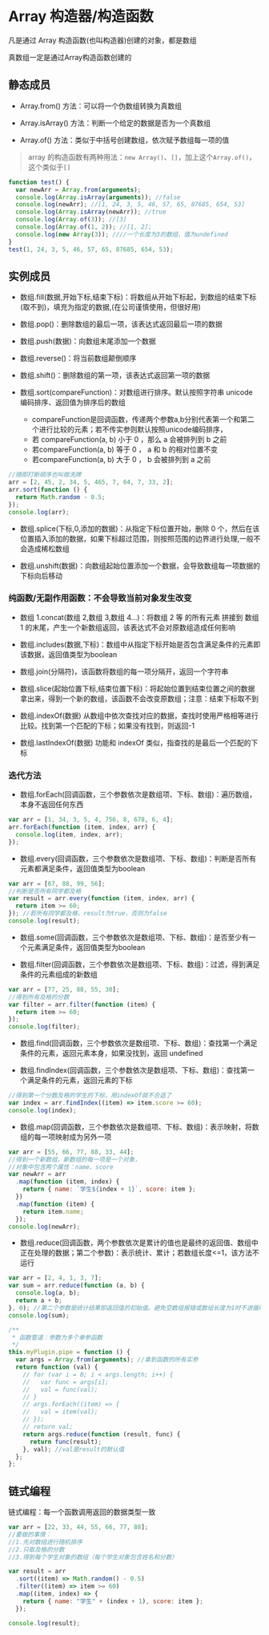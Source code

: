# Array 构造器/构造函数

凡是通过 Array 构造函数(也叫构造器)创建的对象，都是数组

真数组一定是通过Array构造函数创建的

## 静态成员

- Array.from() 方法：可以将一个伪数组转换为真数组

- Array.isArray() 方法：判断一个给定的数据是否为一个真数组

- Array.of() 方法：类似于中括号创建数组，依次赋予数组每一项的值

> array 的构造函数有两种用法：```new Array()```、```[]```，加上这个```Array.of()```，这个类似于```[]```

```js
function test() {
  var newArr = Array.from(arguments);
  console.log(Array.isArray(arguments)); //false
  console.log(newArr); //[1, 24, 3, 5, 46, 57, 65, 87685, 654, 53]
  console.log(Array.isArray(newArr)); //true
  console.log(Array.of(3)); //[3]
  console.log(Array.of(1, 2)); //[1, 2];
  console.log(new Array(3)); ////一个长度为3的数组，值为undefined
}
test(1, 24, 3, 5, 46, 57, 65, 87685, 654, 53);
```

## 实例成员

- 数组.fill(数据,开始下标,结束下标)：将数组从开始下标起，到数组的结束下标(取不到)，填充为指定的数据,(在公司谨慎使用，但很好用)

- 数组.pop()：删除数组的最后一项，该表达式返回最后一项的数据

- 数组.push(数据)：向数组末尾添加一个数据

- 数组.reverse()：将当前数组颠倒顺序

- 数组.shift()：删除数组的第一项，该表达式返回第一项的数据

- 数组.sort(compareFunction)：对数组进行排序。默认按照字符串 unicode 编码排序、返回值为排序后的数组
  - compareFunction是回调函数，传递两个参数a,b分别代表第一个和第二个进行比较的元素；若不传实参则默认按照unicode编码排序，
  - 若 compareFunction(a, b) 小于 0 ，那么 a 会被排列到 b 之前
  - 若compareFunction(a, b) 等于 0 ， a 和 b 的相对位置不变
  - 若compareFunction(a, b) 大于 0 ， b 会被排列到 a 之前
```js
//随即打断顺序也叫做洗牌
arr = [2, 45, 2, 34, 5, 465, 7, 64, 7, 33, 2];
arr.sort(function () {
  return Math.random - 0.5;
});
console.log(arr);
```

- 数组.splice(下标,0,添加的数据)：从指定下标位置开始，删除 0 个，然后在该位置插入添加的数据，如果下标超过范围，则按照范围的边界进行处理,一般不会造成稀松数组

- 数组.unshift(数据)：向数组起始位置添加一个数据，会导致数组每一项数据的下标向后移动

### 纯函数/无副作用函数：不会导致当前对象发生改变

- 数组 1.concat(数组 2,数组 3,数组 4...)：将数组 2 等 的所有元素 拼接到 数组 1 的末尾，产生一个新数组返回，该表达式不会对原数组造成任何影响

- 数组.includes(数据,下标)：数组中从指定下标开始是否包含满足条件的元素即该数据，返回值类型为boolean

- 数组.join(分隔符)，该函数将数组的每一项分隔开，返回一个字符串

- 数组.slice(起始位置下标,结束位置下标)：将起始位置到结束位置之间的数据拿出来，得到一个新的数组，该函数不会改变原数组；注意：结束下标取不到

- 数组.indexOf(数据) 从数组中依次查找对应的数据，查找时使用严格相等进行比较。找到第一个匹配的下标；如果没有找到，则返回-1

- 数组.lastIndexOf(数据) 功能和 indexOf 类似，指查找的是最后一个匹配的下标

### 迭代方法

- 数组.forEach(回调函数，三个参数依次是数组项、下标、数组)：遍历数组，本身不返回任何东西
```js
var arr = [1, 34, 3, 5, 4, 756, 8, 678, 6, 4];
arr.forEach(function (item, index, arr) {
  console.log(item, index, arr);
});
```
- 数组.every(回调函数，三个参数依次是数组项、下标、数组)：判断是否所有元素都满足条件，返回值类型为boolean
```js
var arr = [67, 88, 99, 56];
//判断是否所有同学都及格
var result = arr.every(function (item, index, arr) {
  return item >= 60;
}); //若所有同学都及格，result为true，否则为false
console.log(result);
```
- 数组.some(回调函数，三个参数依次是数组项、下标、数组)：是否至少有一个元素满足条件，返回值类型为boolean

- 数组.filter(回调函数，三个参数依次是数组项、下标、数组)：过滤，得到满足条件的元素组成的新数组
```js
var arr = [77, 25, 88, 55, 30];
//得到所有及格的分数
var filter = arr.filter(function (item) {
  return item >= 60;
});
console.log(filter);
```
- 数组.find(回调函数，三个参数依次是数组项、下标、数组)：查找第一个满足条件的元素，返回元素本身，如果没找到，返回 undefined

- 数组.findIndex(回调函数，三个参数依次是数组项、下标、数组)：查找第一个满足条件的元素，返回元素的下标
```js
//得到第一个分数及格的学生的下标，用indexOf就不合适了
var index = arr.findIndex((item) => item.score >= 60);
console.log(index);
```
- 数组.map(回调函数，三个参数依次是数组项、下标、数组)：表示映射，将数组的每一项映射成为另外一项
```js
var arr = [55, 66, 77, 88, 33, 44];
//得到一个新数组，新数组的每一项是一个对象，
//对象中包含两个属性：name、score
var newArr = arr
  .map(function (item, index) {
    return { name: `学生${index + 1}`, score: item };
  })
  .map(function (item) {
    return item.name;
  });
console.log(newArr);
```
- 数组.reduce(回调函数，两个参数依次是累计的值也是最终的返回值、数组中正在处理的数据；第二个参数)：表示统计、累计；若数组长度<=1，该方法不运行

```js
var arr = [2, 4, 1, 3, 7];
var sum = arr.reduce(function (a, b) {
  console.log(a, b);
  return a + b;
}, 0); //第二个参数是统计结果即返回值的初始值。避免空数组报错或数组长度为1时不进循环的情况
console.log(sum);

/**
 * 函数管道：参数为多个单参函数
 */
this.myPlugin.pipe = function () {
  var args = Array.from(arguments); //拿到函数的所有实参
  return function (val) {
    // for (var i = 0; i < args.length; i++) {
    //   var func = args[i];
    //   val = func(val);
    // }
    // args.forEach((item) => {
    //   val = item(val);
    // });
    // return val;
    return args.reduce(function (result, func) {
      return func(result);
    }, val); //val是result的默认值
  };
};
```
## 链式编程

链式编程：每一个函数调用返回的数据类型一致

```js
var arr = [22, 33, 44, 55, 66, 77, 88];
//要做的事情：
//1.先对数组进行随机排序
//2.只取及格的分数
//3.得到每个学生对象的数组（每个学生对象包含姓名和分数）

var result = arr
  .sort((item) => Math.random() - 0.5)
  .filter((item) => item >= 60)
  .map((item, index) => {
    return { name: "学生" + (index + 1), score: item };
  });

console.log(result);
```